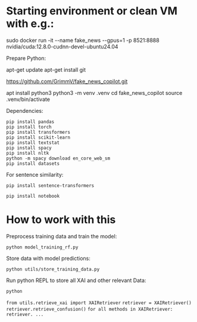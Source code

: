 
# Starting environment or clean VM with e.g.:

sudo docker run -it --name fake_news --gpus=1 -p 8521:8888 nvidia/cuda:12.8.0-cudnn-devel-ubuntu24.04

Prepare Python:

apt-get update
apt-get install git

https://github.com/GrimmV/fake_news_copilot.git

apt install python3
python3 -m venv .venv
cd fake_news_copilot
source .venv/bin/activate

Dependencies:

```
pip install pandas
pip install torch
pip install transformers
pip install scikit-learn
pip install textstat
pip install spacy
pip install nltk
python -m spacy download en_core_web_sm
pip install datasets
```

For sentence similarity: 

`pip install sentence-transformers`

`pip install notebook`

# How to work with this

Preprocess training data and train the model:

```python model_training_rf.py```

Store data with model predictions:

```python utils/store_training_data.py```

Run python REPL to store all XAI and other relevant Data:

`python`

`from utils.retrieve_xai import XAIRetriever`
`retriever = XAIRetriever()`
`retriever.retrieve_confusion()`
`for all methods in XAIRetriever:`
`retriever. ... `
